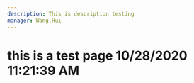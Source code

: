```yaml
---
description: This is description testing
manager: Wang.Hui
---
```

# this is a test page 10/28/2020 11:21:39 AM